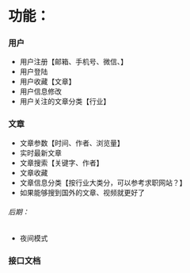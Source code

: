 # 功能：

### 用户
- 用户注册【邮箱、手机号、微信、】
- 用户登陆
- 用户收藏【文章】
- 用户信息修改
- 用户关注的文章分类【行业】

### 文章
- 文章参数【时间、作者、浏览量】
- 实时最新文章
- 文章搜索【关键字、作者】
- 文章收藏
- 文章信息分类【按行业大类分，可以参考求职网站？】
- 如果能够搜到国外的文章、视频就更好了



###### 后期：
- 夜间模式

### 接口文档



